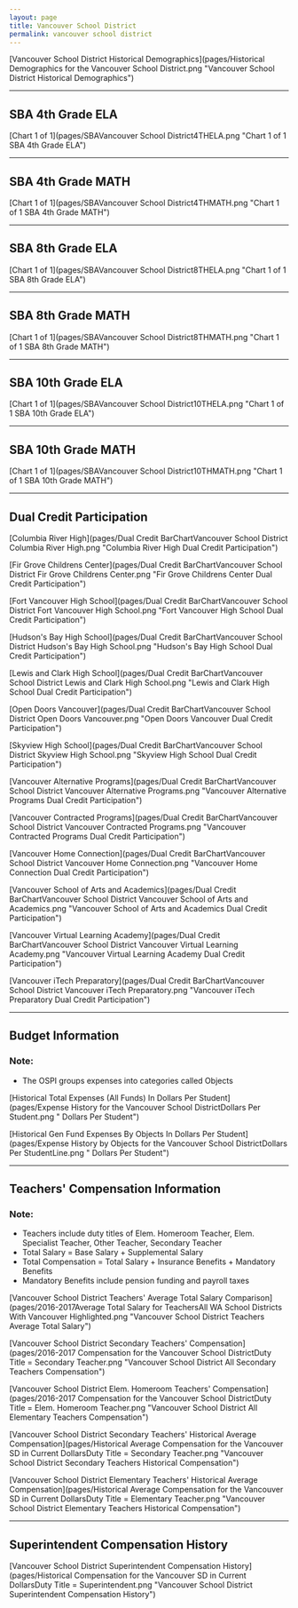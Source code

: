 ```yaml
---
layout: page
title: Vancouver School District
permalink: vancouver school district
---
```



[Vancouver School District Historical Demographics](pages/Historical Demographics for the Vancouver School District.png "Vancouver School District Historical Demographics")

___

## SBA 4th Grade ELA

[Chart 1 of 1](pages/SBAVancouver School District4THELA.png "Chart 1 of 1 SBA 4th Grade ELA")


___

## SBA 4th Grade MATH

[Chart 1 of 1](pages/SBAVancouver School District4THMATH.png "Chart 1 of 1 SBA 4th Grade MATH")


___

## SBA 8th Grade ELA

[Chart 1 of 1](pages/SBAVancouver School District8THELA.png "Chart 1 of 1 SBA 8th Grade ELA")


___

## SBA 8th Grade MATH

[Chart 1 of 1](pages/SBAVancouver School District8THMATH.png "Chart 1 of 1 SBA 8th Grade MATH")


___

## SBA 10th Grade ELA

[Chart 1 of 1](pages/SBAVancouver School District10THELA.png "Chart 1 of 1 SBA 10th Grade ELA")


___

## SBA 10th Grade MATH

[Chart 1 of 1](pages/SBAVancouver School District10THMATH.png "Chart 1 of 1 SBA 10th Grade MATH")


___

## Dual Credit Participation

[Columbia River High](pages/Dual Credit BarChartVancouver School District Columbia River High.png "Columbia River High Dual Credit Participation")

[Fir Grove Childrens Center](pages/Dual Credit BarChartVancouver School District Fir Grove Childrens Center.png "Fir Grove Childrens Center Dual Credit Participation")

[Fort Vancouver High School](pages/Dual Credit BarChartVancouver School District Fort Vancouver High School.png "Fort Vancouver High School Dual Credit Participation")

[Hudson's Bay High School](pages/Dual Credit BarChartVancouver School District Hudson's Bay High School.png "Hudson's Bay High School Dual Credit Participation")

[Lewis and Clark High School](pages/Dual Credit BarChartVancouver School District Lewis and Clark High School.png "Lewis and Clark High School Dual Credit Participation")

[Open Doors Vancouver](pages/Dual Credit BarChartVancouver School District Open Doors Vancouver.png "Open Doors Vancouver Dual Credit Participation")

[Skyview High School](pages/Dual Credit BarChartVancouver School District Skyview High School.png "Skyview High School Dual Credit Participation")

[Vancouver Alternative Programs](pages/Dual Credit BarChartVancouver School District Vancouver Alternative Programs.png "Vancouver Alternative Programs Dual Credit Participation")

[Vancouver Contracted Programs](pages/Dual Credit BarChartVancouver School District Vancouver Contracted Programs.png "Vancouver Contracted Programs Dual Credit Participation")

[Vancouver Home Connection](pages/Dual Credit BarChartVancouver School District Vancouver Home Connection.png "Vancouver Home Connection Dual Credit Participation")

[Vancouver School of Arts and Academics](pages/Dual Credit BarChartVancouver School District Vancouver School of Arts and Academics.png "Vancouver School of Arts and Academics Dual Credit Participation")

[Vancouver Virtual Learning Academy](pages/Dual Credit BarChartVancouver School District Vancouver Virtual Learning Academy.png "Vancouver Virtual Learning Academy Dual Credit Participation")

[Vancouver iTech Preparatory](pages/Dual Credit BarChartVancouver School District Vancouver iTech Preparatory.png "Vancouver iTech Preparatory Dual Credit Participation")


___

## Budget Information
### Note:
- The OSPI groups expenses into categories called Objects

[Historical Total Expenses (All Funds) In Dollars Per Student](pages/Expense History for the Vancouver School DistrictDollars Per Student.png " Dollars Per Student")

[Historical Gen Fund Expenses By Objects In Dollars Per Student](pages/Expense History by Objects for the Vancouver School DistrictDollars Per StudentLine.png " Dollars Per Student")


___

## Teachers' Compensation Information
### Note:
- Teachers include duty titles of Elem. Homeroom Teacher, Elem. Specialist Teacher, Other Teacher, Secondary Teacher
- Total Salary = Base Salary + Supplemental Salary
- Total Compensation = Total Salary + Insurance Benefits + Mandatory Benefits
- Mandatory Benefits include pension funding and payroll taxes

[Vancouver School District Teachers' Average Total Salary Comparison](pages/2016-2017Average Total Salary for TeachersAll WA School Districts With Vancouver Highlighted.png "Vancouver School District Teachers Average Total Salary")

[Vancouver School District Secondary Teachers' Compensation](pages/2016-2017 Compensation for the Vancouver School DistrictDuty Title = Secondary Teacher.png "Vancouver School District All Secondary Teachers Compensation")

[Vancouver School District Elem. Homeroom Teachers' Compensation](pages/2016-2017 Compensation for the Vancouver School DistrictDuty Title = Elem. Homeroom Teacher.png "Vancouver School District All Elementary Teachers Compensation")

[Vancouver School District Secondary Teachers' Historical Average Compensation](pages/Historical Average Compensation for the Vancouver SD in Current DollarsDuty Title = Secondary Teacher.png "Vancouver School District Secondary Teachers Historical Compensation")

[Vancouver School District Elementary Teachers' Historical Average Compensation](pages/Historical Average Compensation for the Vancouver SD in Current DollarsDuty Title = Elementary Teacher.png "Vancouver School District Elementary Teachers Historical Compensation")


___

## Superintendent Compensation History

[Vancouver School District Superintendent Compensation History](pages/Historical Compensation for the Vancouver SD in Current DollarsDuty Title = Superintendent.png "Vancouver School District Superintendent Compensation History")

